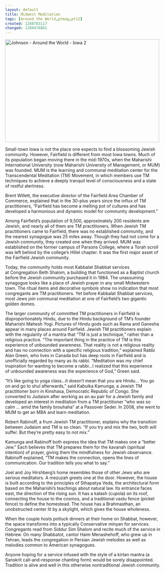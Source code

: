 ```yaml
---
layout: default
title: Midwest Meditation
tags: [Around the World,ptmag,pt12]
created: 1288783117
changed: 1289476801
---
```

<p><a title="Johnson - Around the World - Iowa 2 by PresenTense Group, on Flickr" href="http://www.flickr.com/photos/presentensegroup/5118801187/"><img width="500" height="333" alt="Johnson - Around the World - Iowa 2" src="http://farm2.static.flickr.com/1396/5118801187_f7f360af9c.jpg" /></a></p>
<p>
<meta http-equiv="Content-Type" content="text/html; charset=UTF-8">
<meta http-equiv="Content-Style-Type" content="text/css">
<title></title>
<meta name="Generator" content="Cocoa HTML Writer">
<meta name="CocoaVersion" content="1038.32"> <style type="text/css">
p.p1 {margin: 0.0px 0.0px 0.0px 0.0px; font: 9.5px Times}
p.p2 {margin: 0.0px 0.0px 0.0px 0.0px; font: 8.5px Times}
span.s1 {font: 8.5px Times; color: #f83a33}
span.s2 {font: 9.0px Times}
</style>                 </meta>
</meta>
</meta>
</meta>
</p>
<p>Small-town Iowa is not the place one expects to find a&nbsp;blossoming Jewish community. However, Fairfield is different&nbsp;from most Iowa towns. Much of its population began moving&nbsp;there in the mid-1970s, when the Maharishi International&nbsp;University (now Maharishi University of Management, or MUM) was&nbsp;founded. MUM is the learning and communal meditation center for&nbsp;the Transcendental Meditation (TM) Movement, in which members&nbsp;use TM techniques to achieve a deeply tranquil level of consciousness&nbsp;and a state of restful alertness.</p>
<p>Brent Willett, the executive director of the Fairfield Area Chamber&nbsp;of Commerce, explained that in the 30-plus years since the influx of&nbsp;TM practitioners, &ldquo;Fairfield has become a melting pot of cultures&nbsp;and has developed a harmonious and dynamic model for community&nbsp;development.&rdquo;</p>
<p>Among Fairfield&rsquo;s population of 9,500, approximately 200&nbsp;residents are Jewish, and nearly all of them are TM practitioners. When&nbsp;Jewish TM practitioners came to Fairfield, there was no established&nbsp;community, and the nearest synagogue was 25 miles away. Though&nbsp;they had not come for a Jewish community, they created one when&nbsp;they arrived. MUM was established on the former campus of Parsons&nbsp;College, where a Torah scroll was left behind by the college&rsquo;s Hillel&nbsp;chapter. It was the first major asset of the Fairfield Jewish community.</p>
<p>Today, the community holds most Kabbalat Shabbat services at&nbsp;Congregation Beth Shalom, a building that functioned as a Baptist&nbsp;church before the Jewish community purchased it in 1984. The&nbsp;unassuming synagogue looks like a place of Jewish prayer in any small&nbsp;Midwestern town. The ritual items and decorative symbols show no&nbsp;indication that most congregants are TM practitioners. Yet before&nbsp;Kabbalat Shabbat services, most Jews join communal meditation at one&nbsp;of Fairfield&rsquo;s two gigantic golden domes.</p>
<p>The larger community of committed TM practitioners in Fairfield&nbsp;is disproportionately Hindu, due to the Hindu background of TM&rsquo;s&nbsp;founder Maharishi Mahesh Yogi. Pictures of Hindu gods such as Rama&nbsp;and Ganesha appear in many places around Fairfield.&nbsp;Jewish TM practitioners explain with the regularity of a mantra&nbsp;that &ldquo;TM is just a technique,&rdquo; rather than a religious practice. &ldquo;The&nbsp;important thing in the practice of TM is this experience of unbounded&nbsp;awareness. That reality is not a religious reality and has no connection&nbsp;with a specific religious tradition,&rdquo; explained Rabbi Alan Green, who&nbsp;lives in Canada but has deep roots in Fairfield and is unofficially&nbsp;regarded by many as its rabbi. &ldquo;Meditation was my chief inspiration&nbsp;for wanting to become a rabbi&hellip;I realized that this experience of&nbsp;unbounded awareness was the experience of God,&rdquo; Green said.</p>
<p>&ldquo;It&rsquo;s like going to yoga class&hellip;it doesn&rsquo;t mean that you are Hindu&hellip;&nbsp;You go on and go to shul afterwards,&rdquo; said Kabuika Kamunga, a Jewish&nbsp;TM practitioner born in Kinshasa, Democratic Republic of Congo.&nbsp;She converted to Judaism after working as an au pair for a Jewish family&nbsp;and developed an interest in meditation from a TM practitioner &ldquo;who&nbsp;was so calm &hellip; amid the family brouhaha&rdquo; at a Passover Seder. In 2008,&nbsp;she went to MUM to get an MBA and learn meditation.</p>
<p>Robert Rabinoff, a frum Jewish TM practitioner, explains why the&nbsp;transition between Judaism and TM is so clean. &ldquo;If you try and mix the&nbsp;two, both will suffer. But they&rsquo;re pretty easy to not mix.&rdquo;</p>
<p>Kamunga and Rabinoff both express the idea that TM makes one&nbsp;a &ldquo;better Jew.&rdquo; Each believes that TM prepares them for the kavanah&nbsp;(spiritual intention) of prayer, giving them the mindfulness for Jewish&nbsp;observance. Rabinoff explained, &ldquo;TM makes the connection, opens the&nbsp;lines of communication. Our tradition tells you what to say.&rdquo;</p>
<p>Joel and Joy Hirshberg&rsquo;s home resembles those of other Jews who&nbsp;are serious meditators. A mezuzah greets one at the door. However,&nbsp;the house is built according to the principles of Sthapatya Veda, the&nbsp;architectural form based on the Maharishi&rsquo;s teachings about natural&nbsp;law. Its entrance faces east, the direction of the rising sun. It has a&nbsp;kalash (cupola) on its roof, connecting the house to the cosmos, and&nbsp;a traditional vastu fence (picket fence) to define the homestead. The&nbsp;house has a Brahmasthan, an unobstructed center lit by a skylight,&nbsp;which gives the house wholeness.</p>
<p>When the couple hosts potluck dinners at their home on Shabbat,&nbsp;however, the space transforms into a typically Conservative minyan&nbsp;for services. Congregants read from Siddur Sim Shalom and recite&nbsp;much of the service in Hebrew. On many Shabbatot, cantor Haim&nbsp;Menashehoff, who grew up in Tehran, leads the congregation in Persian&nbsp;Jewish melodies as well as melodies common to American synagogues.</p>
<p>Anyone hoping for a service infused with the style of a kirtan&nbsp;mantra (a Sanskrit call-and-response chanting form) would be sorely&nbsp;disappointed. Tradition is alive and well in this otherwise nontraditional&nbsp;Jewish community.</p>
<p>&nbsp;</p>